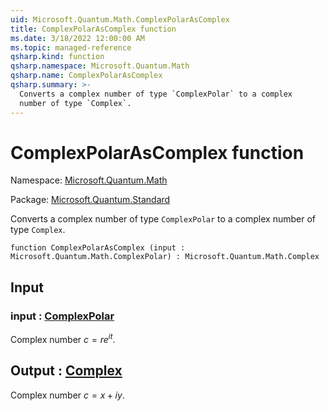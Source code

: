```yaml
---
uid: Microsoft.Quantum.Math.ComplexPolarAsComplex
title: ComplexPolarAsComplex function
ms.date: 3/18/2022 12:00:00 AM
ms.topic: managed-reference
qsharp.kind: function
qsharp.namespace: Microsoft.Quantum.Math
qsharp.name: ComplexPolarAsComplex
qsharp.summary: >-
  Converts a complex number of type `ComplexPolar` to a complex
  number of type `Complex`.
---
```


# ComplexPolarAsComplex function

Namespace: [Microsoft.Quantum.Math](xref:Microsoft.Quantum.Math)

Package: [Microsoft.Quantum.Standard](https://nuget.org/packages/Microsoft.Quantum.Standard)


Converts a complex number of type `ComplexPolar` to a complexnumber of type `Complex`.

```qsharp
function ComplexPolarAsComplex (input : Microsoft.Quantum.Math.ComplexPolar) : Microsoft.Quantum.Math.Complex
```


## Input

### input : [ComplexPolar](xref:Microsoft.Quantum.Math.ComplexPolar)

Complex number $c = r e^{i t}$.



## Output : [Complex](xref:Microsoft.Quantum.Math.Complex)

Complex number $c = x + i y$.